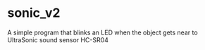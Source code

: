 # sonic_v2
A simple program that blinks an LED when the object gets near to UltraSonic sound sensor HC-SR04
